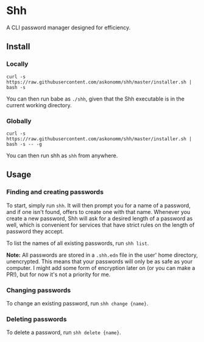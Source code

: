 # Shh

A CLI password manager designed for efficiency.

## Install

### Locally

```shell
curl -s https://raw.githubusercontent.com/askonomm/shh/master/installer.sh | bash -s
```

You can then run babe as `./shh`, given that the Shh executable is in the current working directory.

### Globally

```shell
curl -s https://raw.githubusercontent.com/askonomm/shh/master/installer.sh | bash -s -- -g
```

You can then run shh as `shh` from anywhere.

## Usage

### Finding and creating passwords

To start, simply run `shh`. It will then prompt you for a name of a password, and if one isn't found, offers to create
one with that name. Whenever you create a new password, Shh will ask for a desired length of a password as well, which
is convenient for services that have strict rules on the length of password they accept.

To list the names of all existing passwords, run `shh list`.

**Note:** All passwords are stored in a `.shh.edn` file in the user' home directory, unencrypted. This means that your
passwords will only be as safe as your computer. I might add some form of encryption later on (or you can make a PR!),
but for now it's not a priority for me.

### Changing passwords

To change an existing password, run `shh change {name}`.

### Deleting passwords

To delete a password, run `shh delete {name}`.

